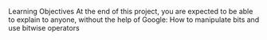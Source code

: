 Learning Objectives
At the end of this project, you are expected to be able to explain to anyone, without the help of Google:
How to manipulate bits and use bitwise operators
